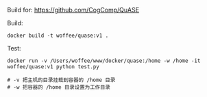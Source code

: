 Build for: https://github.com/CogComp/QuASE

Build:

```
docker build -t woffee/quase:v1 .
```


Test:
```
docker run -v /Users/woffee/www/docker/quase:/home -w /home -it woffee/quase:v1 python test.py

# -v 把主机的目录挂载到容器的 /home 目录
# -w 把容器的 /home 目录设置为工作目录
```